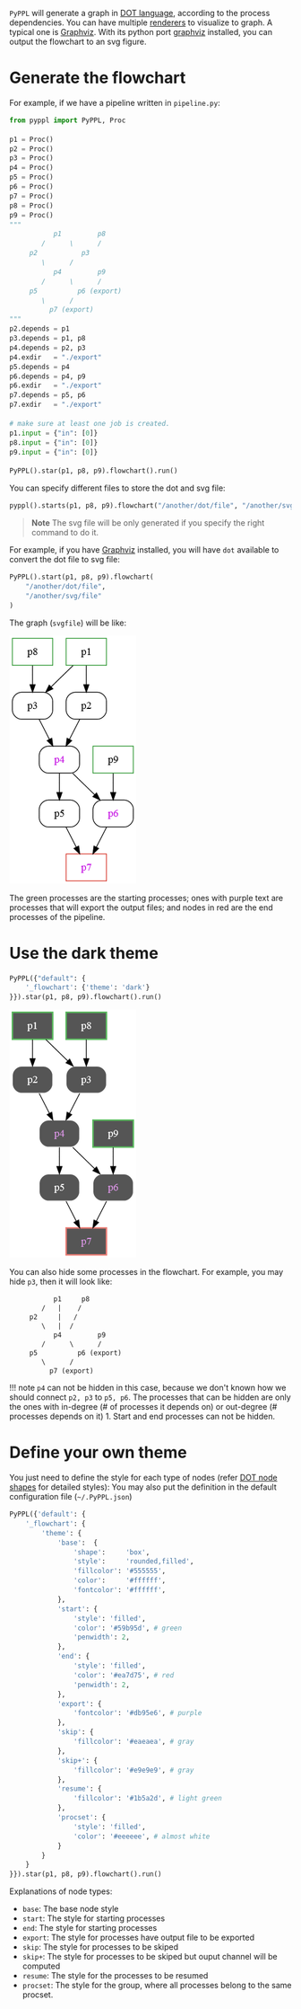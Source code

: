 
<!-- toc -->

`PyPPL` will generate a graph in [DOT language][1], according to the process dependencies.
You can have multiple [renderers][2] to visualize to graph. A typical one is [Graphviz][3]. With its python port [graphviz][7] installed, you can output the flowchart to an svg figure.

# Generate the flowchart
For example, if we have a pipeline written in `pipeline.py`:
```python
from pyppl import PyPPL, Proc

p1 = Proc()
p2 = Proc()
p3 = Proc()
p4 = Proc()
p5 = Proc()
p6 = Proc()
p7 = Proc()
p8 = Proc()
p9 = Proc()
"""
           p1         p8
        /      \      /
     p2           p3
        \      /
           p4         p9
        /      \      /
     p5          p6 (export)
        \      /
          p7 (export)
"""
p2.depends = p1
p3.depends = p1, p8
p4.depends = p2, p3
p4.exdir   = "./export"
p5.depends = p4
p6.depends = p4, p9
p6.exdir   = "./export"
p7.depends = p5, p6
p7.exdir   = "./export"

# make sure at least one job is created.
p1.input = {"in": [0]}
p8.input = {"in": [0]}
p9.input = {"in": [0]}

PyPPL().star(p1, p8, p9).flowchart().run()
```

You can specify different files to store the dot and svg file:
```python
pyppl().starts(p1, p8, p9).flowchart("/another/dot/file", "/another/svg/file")
```
> **Note** The svg file will be only generated if you specify the right command to do it.

For example, if you have [Graphviz](http://www.graphviz.org/) installed, you will have `dot` available to convert the dot file to svg file:
```python
PyPPL().start(p1, p8, p9).flowchart(
    "/another/dot/file",
    "/another/svg/file"
)
```

The graph (`svgfile`) will be like:

![Pipeline][4]

The green processes are the starting processes; ones with purple text are processes that will export the output files; and nodes in red are the end processes of the pipeline.

# Use the dark theme
```python
PyPPL({"default": {
    '_flowchart': {'theme': 'dark'}
}}).star(p1, p8, p9).flowchart().run()
```
![Pipeline-flowchart-dark][5]

You can also hide some processes in the flowchart. For example, you may hide `p3`, then it will look like:
```
           p1     p8
        /   |    /
     p2     |   /
        \   |  /
           p4         p9
        /      \      /
     p5          p6 (export)
        \      /
          p7 (export)
```

!!! note
    `p4` can not be hidden in this case, because we don't known how we should connect `p2, p3` to `p5, p6`. The processes that can be hidden are only the ones with in-degree (# of processes it depends on) or out-degree (# processes depends on it) 1. Start and end processes can not be hidden.

# Define your own theme
You just need to define the style for each type of nodes (refer [DOT node shapes][6] for detailed styles):
You may also put the definition in the default configuration file (`~/.PyPPL.json`)
```python
PyPPL({'default': {
    '_flowchart': {
        'theme': {
            'base':  {
                'shape':     'box',
                'style':     'rounded,filled',
                'fillcolor': '#555555',
                'color':     '#ffffff',
                'fontcolor': '#ffffff',
            },
            'start': {
                'style': 'filled',
                'color': '#59b95d', # green
                'penwidth': 2,
            },
            'end': {
                'style': 'filled',
                'color': '#ea7d75', # red
                'penwidth': 2,
            },
            'export': {
                'fontcolor': '#db95e6', # purple
            },
            'skip': {
                'fillcolor': '#eaeaea', # gray
            },
            'skip+': {
                'fillcolor': '#e9e9e9', # gray
            },
            'resume': {
                'fillcolor': '#1b5a2d', # light green
            },
            'procset': {
                'style': 'filled',
                'color': '#eeeeee', # almost white
            }
        }
    }
}}).star(p1, p8, p9).flowchart().run()
```

Explanations of node types:

- `base`: The base node style
- `start`: The style for starting processes
- `end`: The style for starting processes
- `export`: The style for processes have output file to be exported
- `skip`: The style for processes to be skiped
- `skip+`: The style for processes to be skiped but ouput channel will be computed
- `resume`: The style for the processes to be resumed
- `procset`: The style for the group, where all processes belong to the same procset.


[1]: https://en.wikipedia.org/wiki/DOT_(graph_description_language)
[2]: https://en.wikipedia.org/wiki/DOT_(graph_description_language)#Layout_programs
[3]: https://en.wikipedia.org/wiki/Graphviz
[4]: ./drawFlowchart_pyppl.png
[5]: ./drawFlowchart_pyppl_dark.png
[6]: http://www.graphviz.org/doc/info/shapes.html
[7]: https://github.com/xflr6/graphviz/
